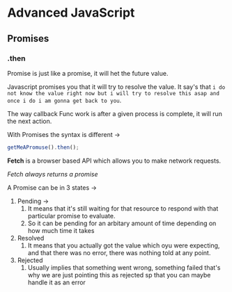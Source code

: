 # Advanced JavaScript

## Promises

### .then

Promise is just like a promise, it will het the future value.

Javascript promises you that it will try to resolve the value. It say's that `i do not know the value right now but i will try to resolve this asap and once i do i am gonna get back to you`.

The way callback Func work is after a given process is complete, it will run the next action.

With Promises the syntax is different ->

```javascript
getMeAPromuse().then();
```

**Fetch** is a browser based API which allows you to make network requests.

_Fetch always returns a promise_

A Promise can be in 3 states ->

1. Pending ->
   1. It means that it's still waiting for that resource to respond with that particular promise to evaluate.
   2. So it can be pending for an arbitary amount of time depending on how much time it takes 
2. Resolved
   1. It means that you actually got the value which oyu were expecting, and that there was no error, there was nothing told at any point. 
3. Rejected
   1. Usually implies that something went wrong, something failed that's why we are just pointing this as rejected sp that you can maybe handle it as an error
